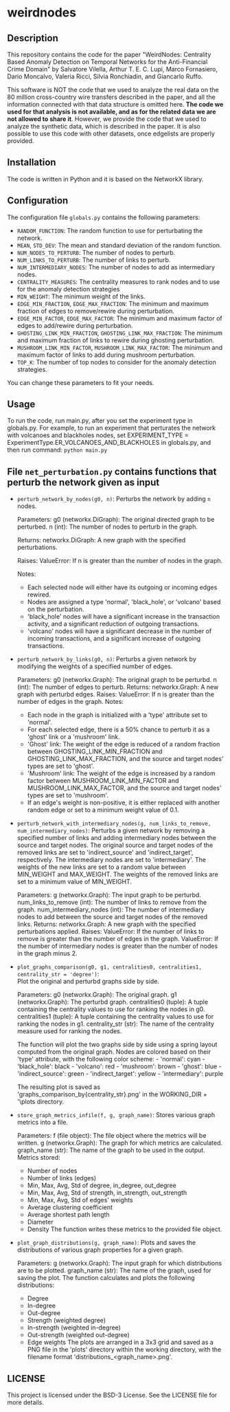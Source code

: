 # weirdnodes

## Description

This repository contains the code for the paper "WeirdNodes: Centrality Based Anomaly Detection
on Temporal Networks for the Anti-Financial
Crime Domain" by Salvatore Vilella, Arthur T. E. C. Lupi, Marco Fornasiero, Dario Moncalvo, Valeria Ricci, Silvia Ronchiadin, and Giancarlo Ruffo.

This software is NOT the code that we used to analyze the real data on the 80 million cross-country wire transfers described in the paper, and all the information connected with that data structure is omitted here. **The code we used for that analysis is not available, and as for the related data we are not allowed to share it**. However, we provide the code that we used to analyze the synthetic data, which is described in the paper. It is also possible to use this code with other datasets, once edgelists are properly provided. 

## Installation

The code is written in Python and it is based on the NetworkX library. 

## Configuration

The configuration file `globals.py` contains the following parameters:
- `RANDOM_FUNCTION`: The random function to use for perturbating the network.
- `MEAN`, `STD_DEV`: The mean and standard deviation of the random function.
- `NUM_NODES_TO_PERTURB`: The number of nodes to perturb.
- `NUM_LINKS_TO_PERTURB`: The number of links to perturb.
- `NUM_INTERMEDIARY_NODES`: The number of nodes to add as intermediary nodes.   
- `CENTRALITY_MEASURES`: The centrality measures to rank nodes and to use for the anomaly detection strategies
- `MIN_WEIGHT`: The minimum weight of the links.
- `EDGE_MIN_FRACTION`, `EDGE_MAX_FRACTION`: The minimum and maximum fraction of edges to remove/rewire during perturbation.
- `EDGE_MIN_FACTOR`, `EDGE_MAX_FACTOR`: The minimum and maximum factor of edges to add/rewire during perturbation.
- `GHOSTING_LINK_MIN_FRACTION`, `GHOSTING_LINK_MAX_FRACTION`: The minimum and maximum fraction of links to rewire during ghosting perturbation.
- `MUSHROOM_LINK_MIN_FACTOR`, `MUSHROOM_LINK_MAX_FACTOR`: The minimum and maximum factor of links to add during mushroom perturbation.
- `TOP_K`: The number of top nodes to consider for the anomaly detection strategies.

You can change these parameters to fit your needs.

## Usage

To run the code, run main.py, after you set the experiment type in globals.py. For example, to run an experiment that perturates the network with volcanoes and blackholes nodes, set EXPERIMENT_TYPE = ExperimentType.ER_VOLCANOES_AND_BLACKHOLES in globals.py, and then run command: `python main.py`

## File `net_perturbation.py` contains functions that perturb the network given as input 

- `perturb_network_by_nodes(g0, n)`: 
    Perturbs the network by adding `n` nodes.     

    Parameters:
    g0 (networkx.DiGraph): The original directed graph to be perturbed.
    n (int): The number of nodes to perturb in the graph.

    Returns:
    networkx.DiGraph: A new graph with the specified perturbations.

    Raises:
    ValueError: If n is greater than the number of nodes in the graph.

    Notes:
    - Each selected node will either have its outgoing or incoming edges rewired.
    - Nodes are assigned a type 'normal', 'black_hole', or 'volcano' based on the perturbation.
    - 'black_hole' nodes will have a significant increase in the transaction activity, 
        and a significant reduction of outgoing transactions.
    - 'volcano' nodes will have a significant decrease in the number of incoming transactions, 
        and a significant increase of outgoing transactions.

- `perturb_network_by_links(g0, n)`: 
    Perturbs a given network by modifying the weights of a specified number of edges.

    Parameters:
    g0 (networkx.Graph): The original graph to be perturbd.
    n (int): The number of edges to perturb.
    Returns:
    networkx.Graph: A new graph with perturbd edges.
    Raises:
    ValueError: If n is greater than the number of edges in the graph.
    Notes:
    - Each node in the graph is initialized with a 'type' attribute set to 'normal'.
    - For each selected edge, there is a 50% chance to perturb it as a 'ghost' link or a 'mushroom' link.
    - 'Ghost' link: The weight of the edge is reduced of a random fraction between GHOSTING_LINK_MIN_FRACTION and 
        GHOSTING_LINK_MAX_FRACTION, and the source and target nodes' types are set to 'ghost'.
    - 'Mushroom' link: The weight of the edge is increased by a random factor between MUSHROOM_LINK_MIN_FACTOR and 
        MUSHROOM_LINK_MAX_FACTOR, and the source and target nodes' types are set to 'mushroom'.
    - If an edge's weight is non-positive, it is either replaced with another random edge or set to a minimum weight value of 0.1.

- `perturb_network_with_intermediary_nodes(g, num_links_to_remove, num_intermediary_nodes)`: 
    Perturbs a given network by removing a specified number of links and adding intermediary nodes between the source and target nodes.
    The original source and target nodes of the removed links are set to 'indirect_source' and 'indirect_target', respectively.
    The intermediary nodes are set to 'intermediary'. The weights of the new links are set to a random value between MIN_WEIGHT and MAX_WEIGHT.
    The weights of the removed links are set to a minimum value of MIN_WEIGHT.

    Parameters:
    g (networkx.Graph): The input graph to be perturbd.
    num_links_to_remove (int): The number of links to remove from the graph.
    num_intermediary_nodes (int): The number of intermediary nodes to add between the source and target nodes of the removed links.
    Returns:
    networkx.Graph: A new graph with the specified perturbations applied.
    Raises:
    ValueError: If the number of links to remove is greater than the number of edges in the graph.
    ValueError: If the number of intermediary nodes is greater than the number of nodes in the graph minus 2.

- `plot_graphs_comparison(g0, g1, centralities0, centralities1, centrality_str = 'degree')`:     
    Plot the original and perturbd graphs side by side.

    Parameters:
    g0 (networkx.Graph): The original graph.
    g1 (networkx.Graph): The perturbd graph.
    centralities0 (tuple): A tuple containing the centrality values to use for ranking the nodes in g0.
    centralities1 (tuple): A tuple containing the centrality values to use for ranking the nodes in g1.
    centrality_str (str): The name of the centrality measure used for ranking the nodes.

    The function will plot the two graphs side by side using a spring layout
    computed from the original graph. Nodes are colored based on their 'type'
    attribute, with the following color scheme:
        - 'normal': cyan
        - 'black_hole': black
        - 'volcano': red
        - 'mushroom': brown
        - 'ghost': blue
        - 'indirect_source': green
        - 'indirect_target': yellow
        - 'intermediary': purple

    The resulting plot is saved as 'graphs_comparison_by{centrality_str}.png' in the WORKING_DIR + '\plots directory.

- `store_graph_metrics_infile(f, g, graph_name)`:
   Stores various graph metrics into a file.

    Parameters:
    f (file object): The file object where the metrics will be written.
    g (networkx.Graph): The graph for which metrics are calculated.
    graph_name (str): The name of the graph to be used in the output.
    Metrics stored:
    - Number of nodes
    - Number of links (edges)
    - Min, Max, Avg, Std of degree, in_degree, out_degree
    - Min, Max, Avg, Std of strength, in_strength, out_strength
    - Min, Max, Avg, Std of edges' weights
    - Average clustering coefficient
    - Average shortest path length
    - Diameter
    - Density
    The function writes these metrics to the provided file object.

- `plot_graph_distributions(g, graph_name)`:
    Plots and saves the distributions of various graph properties for a given graph.

    Parameters:
    g (networkx.Graph): The input graph for which distributions are to be plotted.
    graph_name (str): The name of the graph, used for saving the plot.
    The function calculates and plots the following distributions:
    - Degree
    - In-degree
    - Out-degree
    - Strength (weighted degree)
    - In-strength (weighted in-degree)
    - Out-strength (weighted out-degree)
    - Edge weights
    The plots are arranged in a 3x3 grid and saved as a PNG file in the 'plots' directory
    within the working directory, with the filename format 'distributions_<graph_name>.png'.

## LICENSE
This project is licensed under the BSD-3 License. See the LICENSE file for more details.

